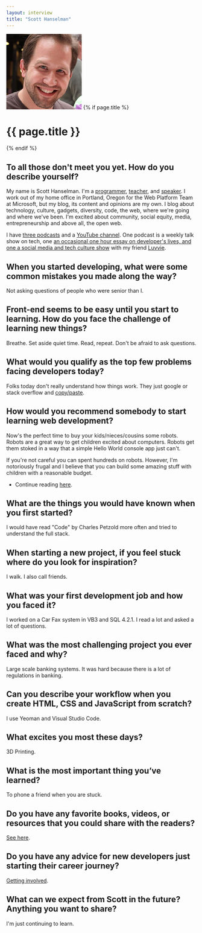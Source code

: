```yaml
---
layout: interview
title: "Scott Hanselman"
---
```

<img class="" src="/images/portrait-scott-hanselman.jpg" alt="Photo Scott Hanselman"  />
{% if page.title %}
  <h1 class="">{{ page.title }}</h1>
{% endif %}

## To all those don't meet you yet. How do you describe yourself?

My name is Scott Hanselman. I'm a [programmer](http://github.com/shanselman), [teacher](http://www.hanselman.com/blog/), and [speaker](http://www.hanselman.com/speaking/). I work out of my home office in Portland, Oregon for the Web Platform Team at Microsoft, but my blog, its content and opinions are my own. I blog about technology, culture, gadgets, diversity, code, the web, where we're going and where we've been. I'm excited about community, social equity, media, entrepreneurship and above all, the open web.

I have [three podcasts](http://www.hanselman.com/podcasts/) and a [YouTube channel](https://www.youtube.com/user/shanselman). One podcast is a weekly talk show on tech, one [an occasional one hour essay on developer's lives, and one a social media and tech culture show](http://thisdeveloperslife.com/) with my friend [Luvvie](http://www.awesomelyluvvie.com/).

## When you started developing, what were some common mistakes you made along the way?

Not asking questions of people who were senior than I.

## Front-end seems to be easy until you start to learning. How do you face the challenge of learning new things?

Breathe. Set aside quiet time. Read, repeat. Don't be afraid to ask questions.

## What would you qualify as the top few problems facing developers today?

Folks today don't really understand how things work. They just google or stack overflow and [copy/paste](http://www.hanselman.com/blog/AmIReallyADeveloperOrJustAGoodGoogler.aspx).

## How would you recommend somebody to start learning web development?

Now's the perfect time to buy your kids/nieces/cousins some robots. Robots are a great way to get children excited about computers. Robots get them stoked in a way that a simple Hello World console app just can't.

If you're not careful you can spent hundreds on robots. However, I'm notoriously frugal and I believe that you can build some amazing stuff with children with a reasonable budget.

- Continue reading [here](http://www.hanselman.com/blog/GettingStartedWithRobotsForKidsAndChildrenInSTEMThisHolidaySeason.aspx).

## What are the things you would have known when you first started?

I would have read "Code" by Charles Petzold more often and tried to understand the full stack.

## When starting a new project, if you feel stuck where do you look for inspiration?

I walk. I also call friends.

## What was your first development job and how you faced it?

I worked on a Car Fax system in VB3 and SQL 4.2.1. I read a lot and asked a lot of questions.

## What was the most challenging project you ever faced and why?

Large scale banking systems. It was hard because there is a lot of regulations in banking.

## Can you describe your workflow when you create HTML, CSS and JavaScript from scratch?

I use Yeoman and Visual Studio Code.

## What excites you most these days?

3D Printing.

## What is the most important thing you’ve learned?

To phone a friend when you are stuck.

## Do you have any favorite books, videos, or resources that you could share with the readers?

[See here](http://www.hanselman.com/blog/SixEssentialLanguageAgnosticProgrammingBooks.aspx).

## Do you have any advice for new developers just starting their career journey?

[Getting involved](http://www.codenewbie.org/podcast/getting-involved).

## What can we expect from Scott in the future? Anything you want to share?

I'm just continuing to learn.
